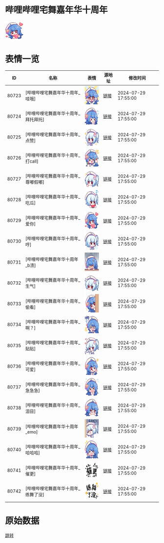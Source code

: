 # 哔哩哔哩宅舞嘉年华十周年

<img src="./cover.png" height="60" alt="cover" />

# 表情一览

|ID|名称|表情|源地址|修改时间|
|----|----|----|----|----|
|80723|[哔哩哔哩宅舞嘉年华十周年_哇哦]|<img src="./pic/080723_%5B哔哩哔哩宅舞嘉年华十周年_哇哦%5D.png" height="60" alt="哇哦"/>|[链接](https://i0.hdslb.com/bfs/garb/f4d3fd73d8972475c99b4ccd70cc6ef55d39d562.png)|2024-07-29 17:55:00|
|80724|[哔哩哔哩宅舞嘉年华十周年_拜托拜托]|<img src="./pic/080724_%5B哔哩哔哩宅舞嘉年华十周年_拜托拜托%5D.png" height="60" alt="拜托拜托"/>|[链接](https://i0.hdslb.com/bfs/garb/b02ba7fd5cc7a6d52cfb1869f1f9d1763d766a24.png)|2024-07-29 17:55:00|
|80725|[哔哩哔哩宅舞嘉年华十周年_点赞]|<img src="./pic/080725_%5B哔哩哔哩宅舞嘉年华十周年_点赞%5D.png" height="60" alt="点赞"/>|[链接](https://i0.hdslb.com/bfs/garb/26116ce437e54d63e41dd6e81783df17fca0c1e4.png)|2024-07-29 17:55:00|
|80726|[哔哩哔哩宅舞嘉年华十周年_打call]|<img src="./pic/080726_%5B哔哩哔哩宅舞嘉年华十周年_打call%5D.png" height="60" alt="打call"/>|[链接](https://i0.hdslb.com/bfs/garb/9e208b94c49cc005c24f0c2f26e2ea4d7c34a655.png)|2024-07-29 17:55:00|
|80727|[哔哩哔哩宅舞嘉年华十周年_尊嘟假嘟]|<img src="./pic/080727_%5B哔哩哔哩宅舞嘉年华十周年_尊嘟假嘟%5D.png" height="60" alt="尊嘟假嘟"/>|[链接](https://i0.hdslb.com/bfs/garb/1b64ac191174c2f6329d96c75b0ef34453d431dd.png)|2024-07-29 17:55:00|
|80728|[哔哩哔哩宅舞嘉年华十周年_吃瓜]|<img src="./pic/080728_%5B哔哩哔哩宅舞嘉年华十周年_吃瓜%5D.png" height="60" alt="吃瓜"/>|[链接](https://i0.hdslb.com/bfs/garb/a35cbe1c1b71bdf2ca6e49b2869a53553424ccc8.png)|2024-07-29 17:55:00|
|80729|[哔哩哔哩宅舞嘉年华十周年_爱你]|<img src="./pic/080729_%5B哔哩哔哩宅舞嘉年华十周年_爱你%5D.png" height="60" alt="爱你"/>|[链接](https://i0.hdslb.com/bfs/garb/cd231119cb96e699e5f59295edcdf9ad35067750.png)|2024-07-29 17:55:00|
|80730|[哔哩哔哩宅舞嘉年华十周年_哼]|<img src="./pic/080730_%5B哔哩哔哩宅舞嘉年华十周年_哼%5D.png" height="60" alt="哼"/>|[链接](https://i0.hdslb.com/bfs/garb/9e442f61d61f0bad5269be5302cdfb71510e06ba.png)|2024-07-29 17:55:00|
|80731|[哔哩哔哩宅舞嘉年华十周年_b溃]|<img src="./pic/080731_%5B哔哩哔哩宅舞嘉年华十周年_b溃%5D.png" height="60" alt="b溃"/>|[链接](https://i0.hdslb.com/bfs/garb/4cad5e5c7f1610acb7cda4b34b74d45677f54852.png)|2024-07-29 17:55:00|
|80732|[哔哩哔哩宅舞嘉年华十周年_生气]|<img src="./pic/080732_%5B哔哩哔哩宅舞嘉年华十周年_生气%5D.png" height="60" alt="生气"/>|[链接](https://i0.hdslb.com/bfs/garb/cbda6ecc448873c4535f0a7095731b6f066ec146.png)|2024-07-29 17:55:00|
|80733|[哔哩哔哩宅舞嘉年华十周年_偷看]|<img src="./pic/080733_%5B哔哩哔哩宅舞嘉年华十周年_偷看%5D.png" height="60" alt="偷看"/>|[链接](https://i0.hdslb.com/bfs/garb/a906ec7d81aae8e31a2c74751d5f30cb183da25e.png)|2024-07-29 17:55:00|
|80734|[哔哩哔哩宅舞嘉年华十周年_啊？]|<img src="./pic/080734_%5B哔哩哔哩宅舞嘉年华十周年_啊？%5D.png" height="60" alt="啊？"/>|[链接](https://i0.hdslb.com/bfs/garb/1114abbbc26a3b7a2a78b9f750b9b4e8b6d2237c.png)|2024-07-29 17:55:00|
|80735|[哔哩哔哩宅舞嘉年华十周年_贴贴]|<img src="./pic/080735_%5B哔哩哔哩宅舞嘉年华十周年_贴贴%5D.png" height="60" alt="贴贴"/>|[链接](https://i0.hdslb.com/bfs/garb/f0dc2b4625c5c5697e57b605e417ef56a15e444b.png)|2024-07-29 17:55:00|
|80736|[哔哩哔哩宅舞嘉年华十周年_可爱]|<img src="./pic/080736_%5B哔哩哔哩宅舞嘉年华十周年_可爱%5D.png" height="60" alt="可爱"/>|[链接](https://i0.hdslb.com/bfs/garb/44bca6a3adb27c4eb4417058f2102d1a84edc661.png)|2024-07-29 17:55:00|
|80737|[哔哩哔哩宅舞嘉年华十周年_急急急]|<img src="./pic/080737_%5B哔哩哔哩宅舞嘉年华十周年_急急急%5D.png" height="60" alt="急急急"/>|[链接](https://i0.hdslb.com/bfs/garb/f8fdea380bc6af4daade0f40cb60494c6294bf05.png)|2024-07-29 17:55:00|
|80738|[哔哩哔哩宅舞嘉年华十周年_泪目]|<img src="./pic/080738_%5B哔哩哔哩宅舞嘉年华十周年_泪目%5D.png" height="60" alt="泪目"/>|[链接](https://i0.hdslb.com/bfs/garb/c08b8a6cae6fdb682a5397cca9b7fcc148c11a0b.png)|2024-07-29 17:55:00|
|80739|[哔哩哔哩宅舞嘉年华十周年_emo]|<img src="./pic/080739_%5B哔哩哔哩宅舞嘉年华十周年_emo%5D.png" height="60" alt="emo"/>|[链接](https://i0.hdslb.com/bfs/garb/5ea64828f8e0a5198ed8b852ae4b0643fff75add.png)|2024-07-29 17:55:00|
|80740|[哔哩哔哩宅舞嘉年华十周年_哈哈哈]|<img src="./pic/080740_%5B哔哩哔哩宅舞嘉年华十周年_哈哈哈%5D.png" height="60" alt="哈哈哈"/>|[链接](https://i0.hdslb.com/bfs/garb/78a0e050304880cac45109b62aa811e473df75f3.png)|2024-07-29 17:55:00|
|80741|[哔哩哔哩宅舞嘉年华十周年_催更]|<img src="./pic/080741_%5B哔哩哔哩宅舞嘉年华十周年_催更%5D.png" height="60" alt="催更"/>|[链接](https://i0.hdslb.com/bfs/garb/80caf5502d93ce66827db46a6222dc86bd75ae8b.png)|2024-07-29 17:55:00|
|80742|[哔哩哔哩宅舞嘉年华十周年_练舞了没]|<img src="./pic/080742_%5B哔哩哔哩宅舞嘉年华十周年_练舞了没%5D.png" height="60" alt="练舞了没"/>|[链接](https://i0.hdslb.com/bfs/garb/b6e57abe971f3c5980201feb5fc6625ea0f07ada.png)|2024-07-29 17:55:00|

# 原始数据

[跳转](./raw.json)

